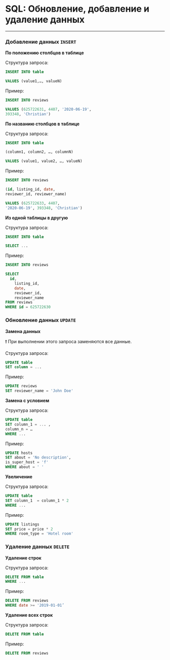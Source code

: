 # SQL: Обновление, добавление и удаление данных

---

### Добавление данных `INSERT`

**По положению столбцов в таблице**

Структура запроса:

```sql
INSERT INTO table

VALUES (value1,…, valueN)

```

Пример:

```sql
INSERT INTO reviews 

VALUES (625722631, 4407, '2020-06-19',
393348, 'Christian')
```

**По названию столбцов в таблице**

Структура запроса:

```sql
INSERT INTO table 

(column1, column2, …, columnN) 

VALUES (value1, value2, …, valueN)

```

Пример:

```sql
INSERT INTO reviews 

(id, listing_id, date, 
reviewer_id, reviewer_name)

VALUES (625722633, 4407, 
'2020-06-19', 393348, 'Christian')
```

**Из одной таблицы в другую**

Структура запроса:

```sql
INSERT INTO table 

SELECT ...

```

Пример:

```sql
INSERT INTO reviews 

SELECT 
  id, 
	listing_id, 
	date, 
	reviewer_id, 
	reviewer_name
FROM reviews 
WHERE id = 625722630
```

### Обновление данных `UPDATE`

**Замена данных**

<aside>
❗ При выполнении этого запроса заменяются все данные.

</aside>

Структура запроса:

```sql
UPDATE table
SET column = ...
```

Пример:

```sql
UPDATE reviews
SET reviewer_name = 'John Doe'
```

**Замена с условием**

Структура запроса:

```sql
UPDATE table
SET column_1 = ... , 
column_n = …
WHERE ...
```

Пример:

```sql
UPDATE hosts
SET about = 'No description', 
is_super_host = 'f'
WHERE about = ' '
```

**Увеличение**

Структура запроса:

```sql
UPDATE table
SET column_1  = column_1 * 2
WHERE ...
```

Пример:

```sql
UPDATE listings
SET price = price * 2 
WHERE room_type = 'Hotel room'
```

### Удаление данных `DELETE`

**Удаление строк**

Структура запроса:

```sql
DELETE FROM table
WHERE ...
```

Пример:

```sql
DELETE FROM reviews
WHERE date >= '2019-01-01’
```

**Удаление всех строк**

Структура запроса:

```sql
DELETE FROM table
```

Пример:

```sql
DELETE FROM reviews
```